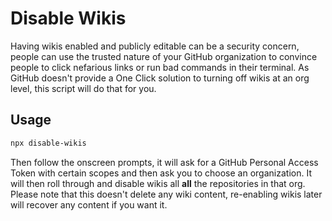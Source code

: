 # Disable Wikis

Having wikis enabled and publicly editable can be a security concern, people
can use the trusted nature of your GitHub organization to convince people
to click nefarious links or run bad commands in their terminal.  As GitHub
doesn't provide a One Click solution to turning off wikis at an org level,
this script will do that for you.

## Usage

```bash
npx disable-wikis
```

Then follow the onscreen prompts, it will ask for a GitHub Personal Access
Token with certain scopes and then ask you to choose an organization.  It
will then roll through and disable wikis all **all** the repositories in that
org.  Please note that this doesn't delete any wiki content, re-enabling wikis
later will recover any content if you want it.
